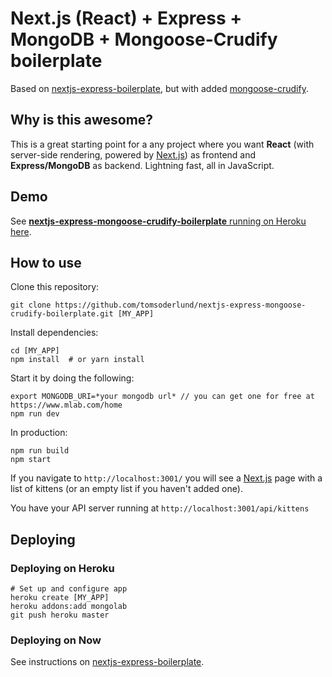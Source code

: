 # Next.js (React) + Express + MongoDB + Mongoose-Crudify boilerplate

Based on [nextjs-express-boilerplate](https://github.com/johhansantana/nextjs-express-boilerplate), but with added [mongoose-crudify](https://github.com/ryo718/mongoose-crudify).


## Why is this awesome?

This is a great starting point for a any project where you want **React** (with server-side rendering, powered by [Next.js](https://github.com/zeit/next.js)) as frontend and **Express/MongoDB** as backend. Lightning fast, all in JavaScript.

## Demo

See [**nextjs-express-mongoose-crudify-boilerplate** running on Heroku here](https://nextjs-express-mongoose.herokuapp.com/).

## How to use

Clone this repository:

	git clone https://github.com/tomsoderlund/nextjs-express-mongoose-crudify-boilerplate.git [MY_APP]

Install dependencies:

	cd [MY_APP]
	npm install  # or yarn install

Start it by doing the following:

	export MONGODB_URI=*your mongodb url* // you can get one for free at https://www.mlab.com/home
	npm run dev

In production:

	npm run build
	npm start

If you navigate to `http://localhost:3001/` you will see a [Next.js](https://github.com/zeit/next.js) page with a list of kittens (or an empty list if you haven't added one).

You have your API server running at `http://localhost:3001/api/kittens`


## Deploying

### Deploying on Heroku

	# Set up and configure app
	heroku create [MY_APP]
	heroku addons:add mongolab
	git push heroku master

### Deploying on Now

See instructions on [nextjs-express-boilerplate](https://github.com/johhansantana/nextjs-express-boilerplate).

